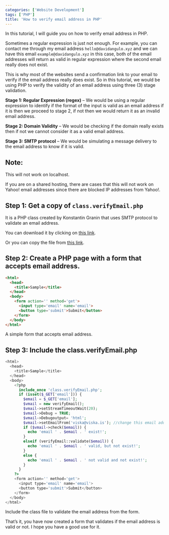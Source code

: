 ```yaml
---
categories: ['Website Development']
tags: ['PHP']
title: 'How to verify email address in PHP'
---
```

In this tutorial, I will guide you on how to verify email address in PHP.

Sometimes a regular expression is just not enough. For example, you can contact me through my email address `hello@davidangulo.xyz` and we can have this email `example@davidangulo.xyz` in this case, both of the email addresses will return as valid in regular expression where the second email really does not exist.

This is why most of the websites send a confirmation link to your email to verify if the email address really does exist. So in this tutorial, we would be using PHP to verify the validity of an email address using three (3) stage validation.

**Stage 1: Regular Expression (regex)** – We would be using a regular expression to identify if the format of the input is valid as an email address if it is then we proceed to stage 2, if not then we would return it as an invalid email address.

**Stage 2: Domain Validity** – We would be checking if the domain really exists then if not we cannot consider it as a valid email address.

**Stage 3: SMTP protocol** – We would be simulating a message delivery to the email address to know if it is valid.

## Note:
This will not work on localhost.

If you are on a shared hosting, there are cases that this will not work on Yahoo! email addresses since there are blocked IP addresses from Yahoo!.

## Step 1: Get a copy of `class.verifyEmail.php`
It is a PHP class created by Konstantin Granin that uses SMTP protocol to validate an email address.

You can download it by clicking on [this link](https://www.phpclasses.org/package/6650-PHP-Check-if-an-e-mail-is-valid-using-SMTP.html).

Or you can copy the file from [this link](https://gist.github.com/dcangulo/e733396cf5a4eeb197d7e4a46604c6c6).

## Step 2: Create a PHP page with a form that accepts email address.

```html
<html>
  <head>
    <title>Sample</title>
  </head>
  <body>
    <form action='' method='get'>
      <input type='email' name='email'>
      <button type='submit'>Submit</button>
    </form>
  </body>
</html>
```

A simple form that accepts email address.

## Step 3: Include the class.verifyEmail.php
```php
<html>
  <head>
    <title>Sample</title>
  </head>
  <body>
    <?php
      include_once 'class.verifyEmail.php';
      if (isset($_GET['email'])) {
        $email = $_GET['email'];
        $vmail = new verifyEmail();
        $vmail->setStreamTimeoutWait(20);
        $vmail->Debug = TRUE;
        $vmail->Debugoutput= 'html';
        $vmail->setEmailFrom('viska@viska.is'); //change this email address
        if ($vmail->check($email)) {
          echo 'email ' . $email . ' exist!';
        } 
        elseif (verifyEmail::validate($email)) {
          echo 'email ' . $email . ' valid, but not exist!';
        } 
        else {
          echo 'email ' . $email . ' not valid and not exist!';
        }
      }
    ?>
    <form action='' method='get'>
      <input type='email' name='email'>
      <button type='submit'>Submit</button>
    </form>
  </body>
</html>
```

Include the class file to validate the email address from the form.

That’s it, you have now created a form that validates if the email address is valid or not. I hope you have a good use for it.

